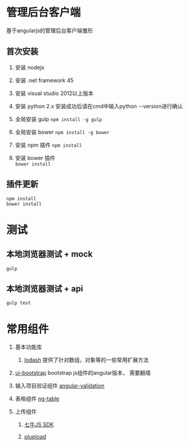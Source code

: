 # 管理后台客户端
基于angularjs的管理后台客户端雏形


## 首次安装 ##
1. 安装 nodejs

1. 安装 .net framework 45

1. 安装 visual studio 2012以上版本

1. 安装 python 2.x
   安装成功后请在cmd中输入python --version进行确认

1. 全局安装 gulp
	`npm install -g gulp`

1. 全局安装 bower
	`npm install -g bower`

1. 安装 npm 插件
	`npm install`

1. 安装 bower 插件 	
	`bower install`

## 插件更新 ##
    npm install
	bower install

# 测试 #
## 本地浏览器测试 + mock ##
    gulp

## 本地浏览器测试 + api ##
    gulp test

# 常用组件 #
1. 基本功能库
	1. [lodash](https://lodash.com/)
		提供了针对数组，对象等的一些常用扩展方法

1. [ui-bootstrap](https://angular-ui.github.io/bootstrap/)
	bootstrap js组件的angular版本， 需要翻墙

1. 输入项目验证组件	
	[angular-validation](https://github.com/huei90/angular-validation)

1. 表格组件
	[ng-table](https://github.com/esvit/ng-table)

1. 上传组件 
	1. [七牛JS SDK](http://developer.qiniu.com/code/v6/sdk/javascript.html)

	1. [plupload](http://www.plupload.com/)
